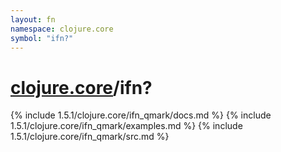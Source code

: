 ```yaml
---
layout: fn
namespace: clojure.core
symbol: "ifn?"
---
```


# [clojure.core](../)/ifn?

{% include 1.5.1/clojure.core/ifn_qmark/docs.md %}
{% include 1.5.1/clojure.core/ifn_qmark/examples.md %}
{% include 1.5.1/clojure.core/ifn_qmark/src.md %}

